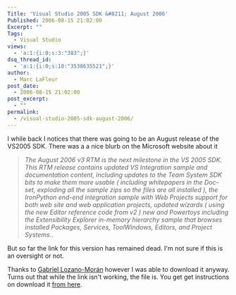 ```yaml
---
Title: 'Visual Studio 2005 SDK &#8211; August 2006'
Published: 2006-08-15 21:02:00
Excerpt: ""
Tags:
  - Visual Studio
views:
  - 'a:1:{i:0;s:3:"383";}'
dsq_thread_id:
  - 'a:1:{i:0;s:10:"3538635521";}'
author:
  - Marc LaFleur
post_date:
  - 2006-08-15 21:02:00
post_excerpt:
  - ""
permalink:
  - /visual-studio-2005-sdk-august-2006/
---
```

<p>I while back I notices that there was going to be an August release of the VS2005 SDK. There was a a nice blurb on the Microsoft website about it</p> <blockquote> <p><em>The August 2006 v3 RTM is the next milestone in the VS 2005 SDK. This RTM release contains updated VS Integration sample and documentation content, including updates to the Team System SDK bits to make them more usable ( including whitepapers in the Doc-set, exploding all the sample zips so the files are all installed ), the IronPython end-end integration sample with Web Projects support for both web site and web application projects, updated wizards ( using the new Editor reference code from v2 ) new and Powertoys including the Extensibility Explorer in-memory hierarchy sample that browses installed Packages, Services, ToolWindows, Editors, and Project Systems..</em></p></blockquote> <p>But so far the link for this version has remained dead. I&#39;m not sure if this is an oversight or not.</p> <p>Thanks to <a href="http://pointerx.net/blogs/glozano" target="_blank">Gabriel Lozano-Mor&aacute;n</a> however I was able to download it anyway. Turns out that while the link isn&#39;t working, the file is. You get get instructions on download it <a href="http://pointerx.net/blogs/glozano/archive/2006/08/03/Visual-Studio-2005-SDK-_2D00_-August-2006-V3-RTM.aspx" target="_blank">from here</a>.</p>